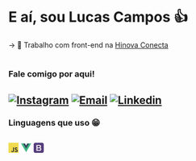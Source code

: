 # E aí, sou Lucas Campos 👍 

-> 🔭 Trabalho com front-end na <a href="https://www.linkedin.com/company/hinova-conecta/mycompany/" target="_blank">Hinova Conecta<a/>
#
### Fale comigo por aqui!
  
<a href="https://www.instagram.com/lucascamposferreira_/" target="_blank"><img height="20" alt="Instagram" src="https://img.shields.io/badge/Instagram-E4405F?style=for-the-badge&logo=instagram&logoColor=white"><a/>  <a href="mailto:20lucas.campos05@gmail.com.br"><img height="20" alt="Email" src="https://img.shields.io/badge/Gmail-D14836?style=for-the-badge&logo=gmail&logoColor=white"></a>  <a href="https://www.linkedin.com/in/lucas-campos-ferreira-378969235/" target="_blank"><img height="20" alt="Linkedin" src="https://img.shields.io/badge/LinkedIn-0077B5?style=for-the-badge&logo=linkedin&logoColor=white"><a/> 
-
### Linguagens que uso 😁
<code><img height="20" alt="javascript" src="https://raw.githubusercontent.com/github/explore/80688e429a7d4ef2fca1e82350fe8e3517d3494d/topics/javascript/javascript.png"></code>
<code><img height="20" alt="Vue.js" src="https://raw.githubusercontent.com/github/explore/80688e429a7d4ef2fca1e82350fe8e3517d3494d/topics/vue/vue.png"></code>
<code><img height="20" alt="Bootstrap" src="https://raw.githubusercontent.com/github/explore/80688e429a7d4ef2fca1e82350fe8e3517d3494d/topics/bootstrap/bootstrap.png"></code>
-
